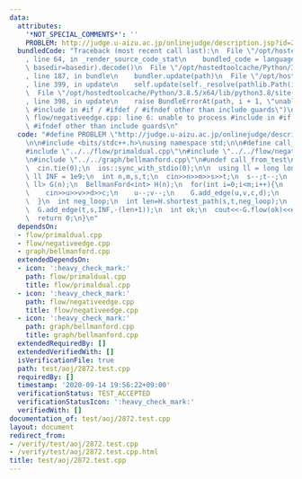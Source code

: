 ```yaml
---
data:
  attributes:
    '*NOT_SPECIAL_COMMENTS*': ''
    PROBLEM: http://judge.u-aizu.ac.jp/onlinejudge/description.jsp?id=2872
  bundledCode: "Traceback (most recent call last):\n  File \"/opt/hostedtoolcache/Python/3.8.5/x64/lib/python3.8/site-packages/onlinejudge_verify/documentation/build.py\"\
    , line 64, in _render_source_code_stat\n    bundled_code = language.bundle(stat.path,\
    \ basedir=basedir).decode()\n  File \"/opt/hostedtoolcache/Python/3.8.5/x64/lib/python3.8/site-packages/onlinejudge_verify/languages/cplusplus.py\"\
    , line 187, in bundle\n    bundler.update(path)\n  File \"/opt/hostedtoolcache/Python/3.8.5/x64/lib/python3.8/site-packages/onlinejudge_verify/languages/cplusplus_bundle.py\"\
    , line 399, in update\n    self.update(self._resolve(pathlib.Path(included), included_from=path))\n\
    \  File \"/opt/hostedtoolcache/Python/3.8.5/x64/lib/python3.8/site-packages/onlinejudge_verify/languages/cplusplus_bundle.py\"\
    , line 398, in update\n    raise BundleErrorAt(path, i + 1, \"unable to process\
    \ #include in #if / #ifdef / #ifndef other than include guards\")\nonlinejudge_verify.languages.cplusplus_bundle.BundleErrorAt:\
    \ flow/negativeedge.cpp: line 6: unable to process #include in #if / #ifdef /\
    \ #ifndef other than include guards\n"
  code: "#define PROBLEM \"http://judge.u-aizu.ac.jp/onlinejudge/description.jsp?id=2872\"\
    \n\n#include <bits/stdc++.h>\nusing namespace std;\n\n#define call_from_test\n\
    #include \"../../flow/primaldual.cpp\"\n#include \"../../flow/negativeedge.cpp\"\
    \n#include \"../../graph/bellmanford.cpp\"\n#undef call_from_test\n\nsigned main(){\n\
    \  cin.tie(0);\n  ios::sync_with_stdio(0);\n\n  using ll = long long;\n  const\
    \ ll INF = 1e9;\n  int n,m,s,t;\n  cin>>n>>m>>s>>t;\n  s--;t--;\n  NegativeEdge<ll,\
    \ ll> G(n);\n  BellmanFord<int> H(n);\n  for(int i=0;i<m;i++){\n    int u,v,d,c;\n\
    \    cin>>u>>v>>d>>c;\n    u--;v--;\n    G.add_edge(u,v,c,d);\n    H.add_edge(u,v,d);\n\
    \  }\n  int neg_loop;\n  int len=H.shortest_path(s,t,neg_loop);\n  assert(!neg_loop);\n\
    \  G.add_edge(t,s,INF,-(len+1));\n  int ok;\n  cout<<-G.flow(ok)<<endl;\n  assert(ok);\n\
    \  return 0;\n}\n"
  dependsOn:
  - flow/primaldual.cpp
  - flow/negativeedge.cpp
  - graph/bellmanford.cpp
  extendedDependsOn:
  - icon: ':heavy_check_mark:'
    path: flow/primaldual.cpp
    title: flow/primaldual.cpp
  - icon: ':heavy_check_mark:'
    path: flow/negativeedge.cpp
    title: flow/negativeedge.cpp
  - icon: ':heavy_check_mark:'
    path: graph/bellmanford.cpp
    title: graph/bellmanford.cpp
  extendedRequiredBy: []
  extendedVerifiedWith: []
  isVerificationFile: true
  path: test/aoj/2872.test.cpp
  requiredBy: []
  timestamp: '2020-09-14 19:56:22+09:00'
  verificationStatus: TEST_ACCEPTED
  verificationStatusIcon: ':heavy_check_mark:'
  verifiedWith: []
documentation_of: test/aoj/2872.test.cpp
layout: document
redirect_from:
- /verify/test/aoj/2872.test.cpp
- /verify/test/aoj/2872.test.cpp.html
title: test/aoj/2872.test.cpp
---
```

